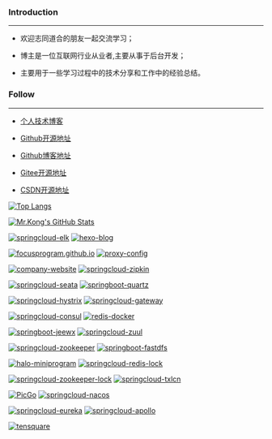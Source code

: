 ### Introduction

---

- 欢迎志同道合的朋友一起交流学习；

- 博主是一位互联网行业从业者,主要从事于后台开发；

- 主要用于一些学习过程中的技术分享和工作中的经验总结。

### Follow

---

- [个人技术博客](http://blog.focusprogram.top)

- [Github开源地址](https://github.com/FocusProgram/) 

- [Github博客地址](https://focusprogram.github.io/)

- [Gitee开源地址](https://gitee.com/FocusProgram/) 

- [CSDN开源地址](https://blog.csdn.net/qq_41112063) 

[![Top Langs](https://github-readme-stats.vercel.app/api/top-langs/?username=FocusProgram&layout=compact&theme=dark)](https://github.com/FocusProgram)

[![Mr.Kong's GitHub Stats](https://github-readme-stats.vercel.app/api?username=FocusProgram&theme=dark&show_icons=true)](https://github.com/FocusProgram) 

[![springcloud-elk](https://github-readme-stats.vercel.app/api/pin/?username=FocusProgram&repo=springcloud-elk&show_owner=true&theme=dark)](https://github.com/FocusProgram/springcloud-elk)
[![hexo-blog](https://github-readme-stats.vercel.app/api/pin/?username=FocusProgram&repo=hexo-blog&show_owner=true&theme=dark)](https://github.com/FocusProgram/hexo-blog)

[![focusprogram.github.io](https://github-readme-stats.vercel.app/api/pin/?username=FocusProgram&repo=focusprogram.github.io&show_owner=true&theme=dark)](https://github.com/FocusProgram/focusprogram.github.io)
[![proxy-config](https://github-readme-stats.vercel.app/api/pin/?username=FocusProgram&repo=proxy-config&show_owner=true&theme=dark)](https://github.com/FocusProgram/proxy-config)

[![company-website](https://github-readme-stats.vercel.app/api/pin/?username=FocusProgram&repo=company-website&show_owner=true&theme=dark)](https://github.com/FocusProgram/company-website)
[![springcloud-zipkin](https://github-readme-stats.vercel.app/api/pin/?username=FocusProgram&repo=springcloud-zipkin&show_owner=true&theme=dark)](https://github.com/FocusProgram/springcloud-zipkin)

[![springcloud-seata](https://github-readme-stats.vercel.app/api/pin/?username=FocusProgram&repo=springcloud-seata&show_owner=true&theme=dark)](https://github.com/FocusProgram/springcloud-seata)
[![springboot-quartz](https://github-readme-stats.vercel.app/api/pin/?username=FocusProgram&repo=springboot-quartz&show_owner=true&theme=dark)](https://github.com/FocusProgram/springboot-quartz)

[![springcloud-hystrix](https://github-readme-stats.vercel.app/api/pin/?username=FocusProgram&repo=springcloud-hystrix&show_owner=true&theme=dark)](https://github.com/FocusProgram/springcloud-hystrix)
[![springcloud-gateway](https://github-readme-stats.vercel.app/api/pin/?username=FocusProgram&repo=springcloud-gateway&show_owner=true&theme=dark)](https://github.com/FocusProgram/springcloud-gateway)

[![springcloud-consul](https://github-readme-stats.vercel.app/api/pin/?username=FocusProgram&repo=springcloud-consul&show_owner=true&theme=dark)](https://github.com/FocusProgram/springcloud-consul)
[![redis-docker](https://github-readme-stats.vercel.app/api/pin/?username=FocusProgram&repo=redis-docker&show_owner=true&theme=dark)](https://github.com/FocusProgram/redis-docker)

[![springboot-jeewx](https://github-readme-stats.vercel.app/api/pin/?username=FocusProgram&repo=springboot-jeewx&show_owner=true&theme=dark)](https://github.com/FocusProgram/springboot-jeewx)
[![springcloud-zuul](https://github-readme-stats.vercel.app/api/pin/?username=FocusProgram&repo=springcloud-zuul&show_owner=true&theme=dark)](https://github.com/FocusProgram/springcloud-zuul)

[![springcloud-zookeeper](https://github-readme-stats.vercel.app/api/pin/?username=FocusProgram&repo=springcloud-zookeeper&show_owner=true&theme=dark)](https://github.com/FocusProgram/springcloud-zookeeper)
[![springboot-fastdfs](https://github-readme-stats.vercel.app/api/pin/?username=FocusProgram&repo=springboot-fastdfs&show_owner=true&theme=dark)](https://github.com/FocusProgram/springboot-fastdfs)

[![halo-miniprogram](https://github-readme-stats.vercel.app/api/pin/?username=FocusProgram&repo=halo-miniprogram&show_owner=true&theme=dark)](https://github.com/FocusProgram/halo-miniprogram)
[![springcloud-redis-lock](https://github-readme-stats.vercel.app/api/pin/?username=FocusProgram&repo=springcloud-redis-lock&show_owner=true&theme=dark)](https://github.com/FocusProgram/springcloud-redis-lock)

[![springcloud-zookeeper-lock](https://github-readme-stats.vercel.app/api/pin/?username=FocusProgram&repo=springcloud-zookeeper-lock&show_owner=true&theme=dark)](https://github.com/FocusProgram/springcloud-zookeeper-lock)
[![springcloud-txlcn](https://github-readme-stats.vercel.app/api/pin/?username=FocusProgram&repo=springcloud-txlcn&show_owner=true&theme=dark)](https://github.com/FocusProgram/springcloud-txlcn)

[![PicGo](https://github-readme-stats.vercel.app/api/pin/?username=FocusProgram&repo=PicGo&show_owner=true&theme=dark)](https://github.com/FocusProgram/PicGo)
[![springcloud-nacos](https://github-readme-stats.vercel.app/api/pin/?username=FocusProgram&repo=springcloud-nacos&show_owner=true&theme=dark)](https://github.com/FocusProgram/springcloud-nacos)

[![springcloud-eureka](https://github-readme-stats.vercel.app/api/pin/?username=FocusProgram&repo=springcloud-eureka&show_owner=true&theme=dark)](https://github.com/FocusProgram/springcloud-eureka)
[![springcloud-apollo](https://github-readme-stats.vercel.app/api/pin/?username=FocusProgram&repo=springcloud-apollo&show_owner=true&theme=dark)](https://github.com/FocusProgram/springcloud-apollo)

[![tensquare](https://github-readme-stats.vercel.app/api/pin/?username=FocusProgram&repo=tensquare&show_owner=true&theme=dark)](https://github.com/FocusProgram/tensquare)

<!--
**FocusProgram/FocusProgram** is a ✨ _special_ ✨ repository because its `README.md` (this file) appears on your GitHub profile.

Here are some ideas to get you started:

- 🔭 I’m currently working on ...
- 🌱 I’m currently learning ...
- 👯 I’m looking to collaborate on ...
- 🤔 I’m looking for help with ...
- 💬 Ask me about ...
- 📫 How to reach me: ...
- 😄 Pronouns: ...
- ⚡ Fun fact: ...
-->

